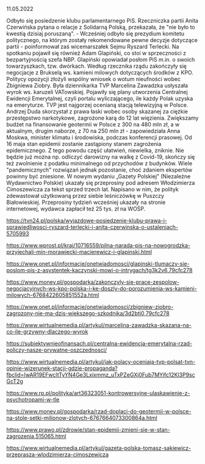 11.05.2022

Odbyło się posiedzenie klubu parlamentarnego PiS. Rzeczniczka partii Anita Czerwińska pytana o relacje z Solidarną Polską, przekazała, że "nie było to kwestią dzisiaj poruszaną". - Wcześniej odbyło się prezydium komitetu politycznego, na którym zostały rekomendowane pewne decyzje dotyczące partii - poinformował zaś wicemarszałek Sejmu Ryszard Terlecki. Na spotkaniu pojawił się również Adam Glapiński, co stoi w sprzeczności z bezpartyjnością szefa NBP. Glapiński opowiadał posłom PiS m.in. o swoich towarzyszkach, tzw. dwórkach. Według rzecznika rządu zakończyły się negocjacje z Brukselą ws. kamieni milowych dotyczących środków z KPO. Politycy opozycji złożyli wspólny wniosek o wotum nieufności wobec Zbigniewa Ziobry. Była dziennikarka TVP Marcelina Zawadzka usłyszała wyrok ws. karuzeli VATowskiej. Pojawiły się plany utworzenia Centralnej Ewidencji Emerytalnej, czyli portalu wyliczającego, ile każdy Polak uzyska na emeryturze. TVP jest najgorzej ocenianą stacją telewizyjną w Polsce. Andrzej Duda skorzystał z prawa łaski wobec osoby skazanej za ciężkie przestępstwo narkotykowe, zagrożone karą do 12 lat więzienia. Zwiększamy budżet na finansowanie geotermii w Polsce z 300 na 480 mln zł, a w aktualnym, drugim naborze, z 70 na 250 mln zł - zapowiedziała Anna Moskwa, minister klimatu i środowiska, podczas konferencji prasowej. Od 16 maja stan epidemii zostanie zastąpiony stanem zagrożenia epidemicznego. Z tego powodu część ułatwień, niewielka, zniknie. Nie będzie już można np. odliczyć darowizny na walkę z Covid-19, skończy się też zwolnienie z podatku minimalnego od przychodów z budynków. Wiele "pandemicznych" rozwiązań jednak pozostanie, choć zdaniem ekspertów powinny być zniesione. W nowym wydaniu „Gazety Polskiej” (Niezależne Wydawnictwo Polskie) ukazały się przeprosiny pod adresem Włodzimierza Cimoszewicza za tekst sprzed trzech lat. Napisano w nim, że polityk zdewastował użytkowaną przez siebie leśniczówkę w Puszczy Białowieskiej. Przeprosiny tydzień wcześniej ukazały na stronie internetowej, wydawca zapłacił też 25 tys. zł na WOŚP.

https://tvn24.pl/polska/wyjazdowe-posiedzenie-klubu-prawa-i-sprawiedliwosci-ryszard-terlecki-i-anita-czerwinska-o-ustaleniach-5705993

https://www.wprost.pl/kraj/10716559/pilna-narada-pis-na-nowogrodzka-przyjechali-min-morawiecki-macierewicz-i-glapinski.html

https://www.onet.pl/informacje/onetwiadomosci/glapinski-tlumaczy-sie-poslom-pis-z-asystentek-kaczynski-mowi-o-intrygach/tg3k2v6,79cfc278

https://www.money.pl/gospodarka/zakonczyly-sie-prace-zespolow-negocjacyjnych-ws-kpo-polska-i-ke-doszly-do-porozumienia-ws-kamieni-milowych-6768422605851552a.html

https://www.onet.pl/informacje/onetwiadomosci/zbigniew-ziobro-zagrozony-nie-ma-dzis-wiekszego-szkodnika/3d2btj0,79cfc278

https://www.wirtualnemedia.pl/artykul/marcelina-zawadzka-skazana-na-co-ile-grzywny-dlaczego-wyrok

https://subiektywnieofinansach.pl/centralna-ewidencja-emerytalna-rzad-policzy-nasze-prywatne-oszczednosci/

https://www.wirtualnemedia.pl/artykul/jak-polacy-oceniaja-tvp-polsat-tvn-opinie-wizerunek-stacji-gdzie-propaganda?fbclid=IwAR19EFwcltTyYN4Ge3Lxixmmz_uTxPZeGXj0Fub7MYifc12Kl3P9scGcT2g

https://www.rp.pl/polityka/art36323051-kontrowersyjne-ulaskawienie-z-psychotropami-w-tle

https://www.money.pl/gospodarka/rzad-doplaci-do-geotermii-w-polsce-na-stole-setki-milionow-zlotych-6767664073300864a.html

https://www.prawo.pl/zdrowie/stan-epidemii-zmieni-sie-w-stan-zagrozenia,515065.html

https://www.wirtualnemedia.pl/artykul/gazeta-polska-tomasz-sakiewicz-przeprasza-wlodzimierza-cimoszewicza